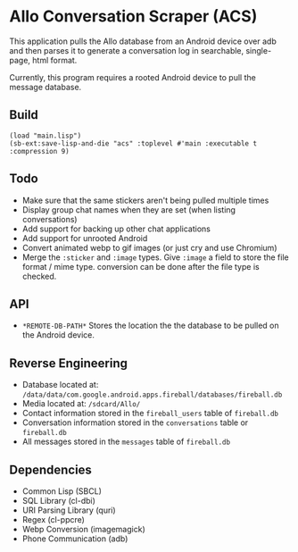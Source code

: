 # Allo Conversation Scraper (ACS)

This application pulls the Allo database from an Android device over adb and then
parses it to generate a conversation log in searchable, single-page, html format.

Currently, this program requires a rooted Android device to pull the message database.

## Build
```
(load "main.lisp")
(sb-ext:save-lisp-and-die "acs" :toplevel #'main :executable t :compression 9)
```

## Todo
* Make sure that the same stickers aren't being pulled multiple times
* Display group chat names when they are set (when listing conversations)
* Add support for backing up other chat applications
* Add support for unrooted Android
* Convert animated webp to gif images (or just cry and use Chromium)
* Merge the `:sticker` and `:image` types. Give `:image` a field to store the file format / mime type.
  conversion can be done after the file type is checked.

## API
* `*REMOTE-DB-PATH*` Stores the location the the database to be pulled on the Android device.


## Reverse Engineering
* Database located at: `/data/data/com.google.android.apps.fireball/databases/fireball.db`
* Media located at: `/sdcard/Allo/`
* Contact information stored in the `fireball_users` table of `fireball.db`
* Conversation information stored in the `conversations` table or `fireball.db`
* All messages stored in the `messages` table of `fireball.db`

## Dependencies
* Common Lisp (SBCL)
* SQL Library (cl-dbi)
* URI Parsing Library (quri)
* Regex (cl-ppcre)
* Webp Conversion (imagemagick)
* Phone Communication (adb)
